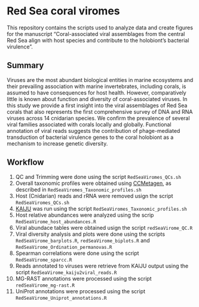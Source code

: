 # Red Sea coral viromes

This repository contains the scripts used to analyze data and create figures for the manuscript “Coral-associated viral assemblages from the central Red Sea align with host species and contribute to the holobiont’s bacterial virulence”.  

## Summary
Viruses are the most abundant biological entities in marine ecosystems and their prevailing association with marine invertebrates, including corals, is assumed to have consequences for host health. However, comparatively little is known about function and diversity of coral-associated viruses. In this study we provide a first insight into the viral assemblages of Red Sea corals that also represents the first comprehensive survey of DNA and RNA viruses across 14 cnidarian species. We confirm the prevalence of several viral families associated with corals locally and globally. Functional annotation of viral reads suggests the contribution of phage-mediated transduction of bacterial virulence genes to the coral holobiont as a mechanism to increase genetic diversity.

## Workflow

1. QC and Trimming were done using the script `RedSeaViromes_QCs.sh`
2. Overall taxonomic profiles were obtained using [CCMetagen](https://github.com/vrmarcelino/CCMetagen), as described in `RedSeaViromes_Taxonomic_profiles.sh`
3. Host (Cnidarian) reads and rRNA were removed usign the script `RedSeaViromes_QCs.sh`
4. [KAIJU](https://github.com/bioinformatics-centre/kaiju) was run using the script `RedSeaViromes_Taxonomic_profiles.sh`
5. Host relative abundances were analyzed using the scrip `RedSeaVirome_host_abundances.R`
6. Viral abundace tables were obtained usign the script `redSeaVirome_QC.R`
7. Viral diversity analysis and plots were done using the scripts `RedSeaVirome_barplots.R`, `redSeaVirome_biplots.R` and `RedSeaVirome_Ordination_permanovas.R`
8. Spearman correlations were done using the script `RedSeaVirome_sparcc.R`
9. Reads annotated to viruses were retrieve from KAIJU output using the script `RedSeaVirome_kaiju2viral_reads.R`
10. MG-RAST annotations were processed using the script `redSeaVirome_mg-rast.R`
11. UniProt annotations were processed using the script `RedSeaVirome_Uniprot_annotations.R`
